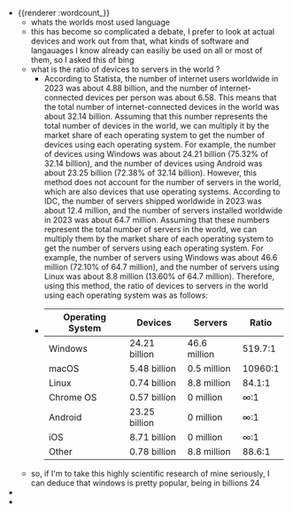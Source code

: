 - {{renderer :wordcount_}}
	- whats the worlds most used language
	- this has become so complicated a debate, I prefer to look at actual devices and work out from that, what kinds of software and langauages I know already can easiliy be used on all or most of them, so I asked this of bing
	- what is the ratio of devices to servers in the world ?
		- According to Statista, the number of internet users worldwide in 2023 was about 4.88 billion, and the number of internet-connected devices per person was about 6.58. This means that the total number of internet-connected devices in the world was about 32.14 billion. Assuming that this number represents the total number of devices in the world, we can multiply it by the market share of each operating system to get the number of devices using each operating system. For example, the number of devices using Windows was about 24.21 billion (75.32% of 32.14 billion), and the number of devices using Android was about 23.25 billion (72.38% of 32.14 billion).
		  However, this method does not account for the number of servers in the world, which are also devices that use operating systems. According to IDC, the number of servers shipped worldwide in 2023 was about 12.4 million, and the number of servers installed worldwide in 2023 was about 64.7 million. Assuming that these numbers represent the total number of servers in the world, we can multiply them by the market share of each operating system to get the number of servers using each operating system. For example, the number of servers using Windows was about 46.6 million (72.10% of 64.7 million), and the number of servers using Linux was about 8.8 million (13.60% of 64.7 million).
		  Therefore, using this method, the ratio of devices to servers in the world using each operating system was as follows:
		- | Operating System | Devices | Servers | Ratio |
		  | ---------------- | ------- | ------- | ----- |
		  | Windows         | 24.21 billion | 46.6 million | 519.7:1 |
		  | macOS           | 5.48 billion  | 0.5 million  | 10960:1 |
		  | Linux           | 0.74 billion  | 8.8 million  | 84.1:1  |
		  | Chrome OS       | 0.57 billion  | 0 million    | ∞:1     |
		  | Android         | 23.25 billion | 0 million    | ∞:1     |
		  | iOS             | 8.71 billion  | 0 million    | ∞:1     |
		  | Other           | 0.78 billion  | 8.8 million  | 88.6:1  |
	- so, if I'm to take this highly scientific research of mine seriously, I can deduce that windows is pretty popular, being in billions 24
-
-